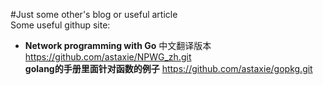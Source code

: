 #Just some other's blog or useful article  
Some useful githup site:  
* **Network programming with Go** 中文翻译版本<https://github.com/astaxie/NPWG_zh.git>  
**golang的手册里面针对函数的例子** https://github.com/astaxie/gopkg.git
